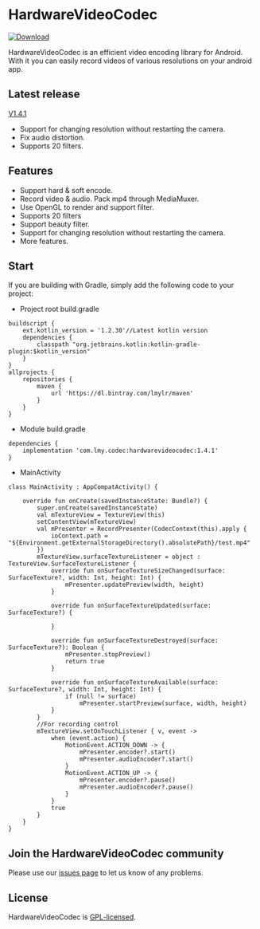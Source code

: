 # HardwareVideoCodec
 [ ![Download](https://api.bintray.com/packages/lmylr/maven/hardwarevideocodec/images/download.svg) ](https://bintray.com/lmylr/maven/hardwarevideocodec/_latestVersion)

HardwareVideoCodec is an efficient video encoding library for Android. With it you can easily record videos of various resolutions on your android app.

## Latest release
[V1.4.1](https://github.com/lmylr/HardwareVideoCodec/releases/tag/v1.4.1)

* Support for changing resolution without restarting the camera.
* Fix audio distortion.
* Supports 20 filters.

## Features
* Support hard & soft encode.
* Record video & audio. Pack mp4 through MediaMuxer.
* Use OpenGL to render and support filter.
* Supports 20 filters
* Support beauty filter.
* Support for changing resolution without restarting the camera.
* More features.

## Start
If you are building with Gradle, simply add the following code to your project:
* Project root build.gradle
```
buildscript {
    ext.kotlin_version = '1.2.30'//Latest kotlin version
    dependencies {
        classpath "org.jetbrains.kotlin:kotlin-gradle-plugin:$kotlin_version"
    }
}
allprojects {
    repositories {
        maven {
            url 'https://dl.bintray.com/lmylr/maven'
        }
    }
}
```
* Module build.gradle
```
dependencies {
    implementation 'com.lmy.codec:hardwarevideocodec:1.4.1'
}
```
* MainActivity
```
class MainActivity : AppCompatActivity() {

    override fun onCreate(savedInstanceState: Bundle?) {
        super.onCreate(savedInstanceState)
        val mTextureView = TextureView(this)
        setContentView(mTextureView)
        val mPresenter = RecordPresenter(CodecContext(this).apply {
            ioContext.path = "${Environment.getExternalStorageDirectory().absolutePath}/test.mp4"
        })
        mTextureView.surfaceTextureListener = object : TextureView.SurfaceTextureListener {
            override fun onSurfaceTextureSizeChanged(surface: SurfaceTexture?, width: Int, height: Int) {
                mPresenter.updatePreview(width, height)
            }

            override fun onSurfaceTextureUpdated(surface: SurfaceTexture?) {

            }

            override fun onSurfaceTextureDestroyed(surface: SurfaceTexture?): Boolean {
                mPresenter.stopPreview()
                return true
            }

            override fun onSurfaceTextureAvailable(surface: SurfaceTexture?, width: Int, height: Int) {
                if (null != surface)
                    mPresenter.startPreview(surface, width, height)
            }
        }
        //For recording control
        mTextureView.setOnTouchListener { v, event ->
            when (event.action) {
                MotionEvent.ACTION_DOWN -> {
                    mPresenter.encoder?.start()
                    mPresenter.audioEncoder?.start()
                }
                MotionEvent.ACTION_UP -> {
                    mPresenter.encoder?.pause()
                    mPresenter.audioEncoder?.pause()
                }
            }
            true
        }
    }
}
```
## Join the HardwareVideoCodec community
Please use our [issues page](https://github.com/lmylr/HardwareVideoCodec/issues) to let us know of any problems.

## License
HardwareVideoCodec is [GPL-licensed](https://github.com/lmylr/HardwareVideoCodec/tree/master/LICENSE).
